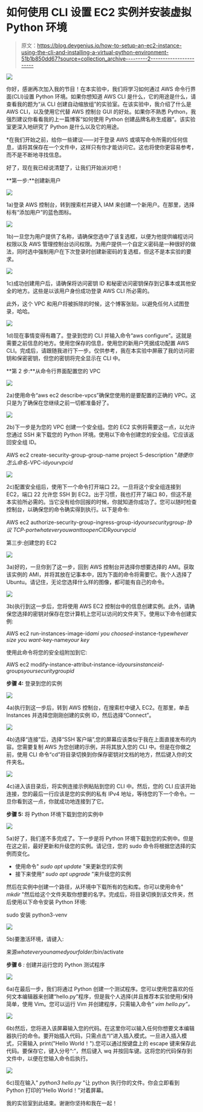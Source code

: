 # 如何使用 CLI 设置 EC2 实例并安装虚拟 Python 环境

> 原文：<https://blog.devgenius.io/how-to-setup-an-ec2-instance-using-the-cli-and-installing-a-virtual-python-environment-51b1b850dd67?source=collection_archive---------2----------------------->

![](img/369e9fddee5c0e86dc490f5a05faaf08.png)

你好，感谢再次加入我的节目！在本实验中，我们将学习如何通过 AWS 命令行界面(CLI)设置 Python 环境。如果你想知道 AWS CLI 是什么，它的用途是什么，请查看我的题为“从 CLI 创建自动缩放组”的实验室。在该实验中，我介绍了什么是 AWS CLI，以及使用它代替 AWS 控制台 GUI 的好处。如果你不熟悉 Python，我强烈建议你看看我的上一篇博客“如何使用 Python 创建品牌名称生成器”。该实验室更深入地研究了 Python 是什么以及它的用途。

*在我们开始之前，给你一些建议——对于登录 AWS 或填写命令所需的任何信息，请将其保存在一个文件中，这样只有你才能访问它。这也将使你更容易参考，而不是不断地寻找信息。

好了，现在我已经说清楚了，让我们开始派对吧！

**第一步:**创建新用户

![](img/557c91046227c76ecf1ee251ccc22231.png)

1a)登录 AWS 控制台，转到搜索栏并键入 IAM 来创建一个新用户。在那里，选择标有“添加用户”的蓝色图标。

![](img/863bb592b458ee40b816dea47bac4325.png)

1b)一旦您为用户提供了名称，请确保您选中了该复选框，以便为他提供编程访问权限以及 AWS 管理控制台访问权限。为用户提供一个自定义密码是一种很好的做法，同时选中强制用户在下次登录时创建新密码的复选框，但这不是本实验的要求。

![](img/06e89d81805838f0dd1cbca9a9290994.png)

1c)成功创建用户后，请确保将访问密钥 ID 和秘密访问密钥保存到记事本或其他安全的地方。这些是以该用户身份成功登录 AWS CLI 所必需的。

此外，这个 VPC 和用户将被拆除的时候，这个博客张贴，以避免任何人试图登录，哈哈。

![](img/ea8c4b37a3bb713278fcc325e1052b95.png)

1d)现在事情变得有趣了。登录到您的 CLI 并输入命令“aws configure”。这就是需要之前信息的地方。使用您保存的信息，使用您的新用户凭据成功配置 AWS CLI。完成后，请跟随我进行下一步。仅供参考，我在本实验中屏蔽了我的访问密钥和保密密钥，但您的密钥将完全显示在 CLI 中。

**第 2 步:**从命令行界面配置您的 VPC

![](img/409cf8c80ace7484d2db045dea07190d.png)

2a)使用命令“aws ec2 describe-vpcs”确保您使用的是要配置的正确的 VPC。这只是为了确保在您继续之前一切都准备好了。

![](img/10fc867699b5ff4b952c2785a6b54920.png)

2b)下一步是为您的 VPC 创建一个安全组。您的 EC2 实例将需要这一点，以允许您通过 SSH 来下载您的 Python 环境。使用以下命令创建您的安全组。它应该返回安全组 ID。

AWS ec2 create-security-group-group-name project 5-description "*随便你怎么命名*-VPC-id*yourvpcid*

![](img/c5ef8dbc6fbcff13982e40d70f15da89.png)

2c)配置安全组后，使用下一个命令打开端口 22。一旦将这个安全组连接到 EC2，端口 22 允许您 SSH 到 EC2。出于习惯，我也打开了端口 80，但这不是本实验所必需的。当它没有给你回报的时候，你就知道你成功了。您可以随时检查控制台，以确保您的命令确实得到执行。以下是命令:

AWS ec2 authorize-security-group-ingress-group-id*yoursecuritygroup-*协议 TCP-port*whateveryouwanttoopen*CIDR*yourvpcid*

第三步:创建您的 EC2

![](img/01c36a8aa7b0be4df6db4b374a5d1fa4.png)

3a)好的，一旦你到了这一步，回到 AWS 控制台并选择你想要选择的 AMI。获取该实例的 AMI，并将其放在记事本中，因为下面的命令将需要它。我个人选择了 Ubuntu。请记住，无论您选择什么样的图像，都可能有自己的命令。

![](img/0bae2f29a5ee6a9e4b18a170e1c671db.png)

3b)执行到这一步后，您将使用 AWS EC2 控制台中的信息创建实例。此外，请确保您选择的密钥对保存在您计算机上您可以访问的文件夹下。使用以下命令创建实例:

AWS ec2 run-instances-image-id*ami you choosed*-instance-type*whever size you want*-key-name*your key*

使用此命令将您的安全组附加到它:

AWS ec2 modify-instance-attribut-instance-id*yoursinstanceid*-groups*yoursecuritygroupid*

**步骤 4:** 登录到您的实例

![](img/793844f5eaead9720521ee5f0f6babbc.png)

4a)执行到这一步后，转到 AWS 控制台，在搜索栏中键入 EC2。在那里，单击 Instances 并选择您刚刚创建的实例 ID，然后选择“Connect”。

![](img/5f63924b1c56366e77176ce9f706e565.png)

4b)选择“连接”后，选择“SSH 客户端”,您的屏幕应该类似于我在上面直接发布的内容。您需要复制 AWS 为您创建的示例，并将其放入您的 CLI 中。但是在你做之前，使用 CLI 命令“cd”将目录切换到你保存密钥对文档的地方，然后键入你的文件夹名。

![](img/e8210a90f1606c4749eb3a0f0ad3959e.png)

4c)进入该目录后，将实例连接示例粘贴到您的 CLI 中。然后，您的 CLI 应该开始连接，您的最后一行应该是您的实例的私有 IPv4 地址，等待您的下一个命令。一旦你看到这一点，你就成功地连接到了它。

**步骤 5:** 将 Python 环境下载到您的实例中

![](img/2c09413cfe5c292f586f492a60b34818.png)

5a)好了，我们差不多完成了。下一步是将 Python 环境下载到您的实例中。但是在这之前，最好更新和升级您的实例。请记住，您的 sudo 命令将根据您选择的实例而变化。

*   使用命令" *sudo apt update* "来更新您的实例
*   接下来使用“ *sudo apt upgrade* ”来升级您的实例

然后在实例中创建一个路径，从环境中下载所有的包和库。你可以使用命令" *mkdir* "然后给这个文件夹取你想要的名字。完成后，将目录切换到该文件夹，然后使用以下命令安装 Python 环境:

sudo 安装 python3-venv

![](img/896c942b0d017397d2caa5dd8809b6b3.png)

5b)要激活环境，请键入:

来源*whateveryounamedyourfolder*/bin/activate

**步骤 6** *:* 创建并运行您的 Python 测试程序

![](img/7e0cf6eac486920c17cdb50bdc2e2361.png)

6a)在最后一步，我们将通过 Python 创建一个测试程序。您可以使用您喜欢的任何文本编辑器来创建“hello.py”程序，但是我个人选择(并且推荐本实验使用)保持简单，使用 Vim。您可以运行 Vim 并创建程序，只需输入命令“ *vim hello.py”。*

![](img/1f056d5ccaff79630476b70e300729f9.png)

6b)然后，您将进入该屏幕输入您的代码。在这里你可以输入任何你想要文本编辑器执行的命令。要开始插入代码，只需点击“I”进入插入模式。一旦进入插入模式，只需输入 print("Hello World！").您可以通过按键盘上的 escape 键来保存此代码。要保存它，键入分号“:”，然后键入 wq 并按回车键。这将您的代码保存到文件中，以便在您输入命令后执行。

![](img/7e0cf6eac486920c17cdb50bdc2e2361.png)

6c)现在输入" *python3 hello.py* "让 python 执行你的文件。你会立即看到 Python 打印的“Hello World！”对着屏幕。

我的实验室到此结束。谢谢你坚持和我在一起！